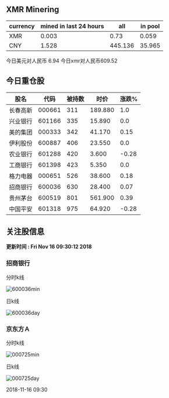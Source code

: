 ## XMR Minering

|currency|mined in last 24 hours|all|in pool|
|---|---|---|---|
|XMR|0.003|0.73|0.059|
|CNY|1.528|445.136|35.965|

今日美元对人民币 6.94	今日xmr对人民币609.52


## 今日重仓股 

|股名|代码|被持数|时价|涨跌%|
|---|---|---|---|---|
|长春高新|000661|311|189.880|1.0|
|兴业银行|601166|335|15.890|0.0|
|美的集团|000333|342|41.170|0.15|
|伊利股份|600887|406|23.550|0.0|
|农业银行|601288|420|3.600|-0.28|
|工商银行|601398|423|5.350|0.0|
|格力电器|000651|526|38.600|0.18|
|招商银行|600036|630|28.400|0.07|
|贵州茅台|600519|801|561.900|0.39|
|中国平安|601318|975|64.920|-0.28|

## 关注股信息
**更新时间 : Fri Nov 16 09:30:12 2018**
### 招商银行 
分时k线

![600036min](http://image.sinajs.cn/newchart/min/n/sh600036.gif)

日k线

![600036day](http://image.sinajs.cn/newchart/daily/n/sh600036.gif)

### 京东方Ａ 
分时k线

![000725min](http://image.sinajs.cn/newchart/min/n/sz000725.gif)

日k线

![000725day](http://image.sinajs.cn/newchart/daily/n/sz000725.gif)

2018-11-16 09:30